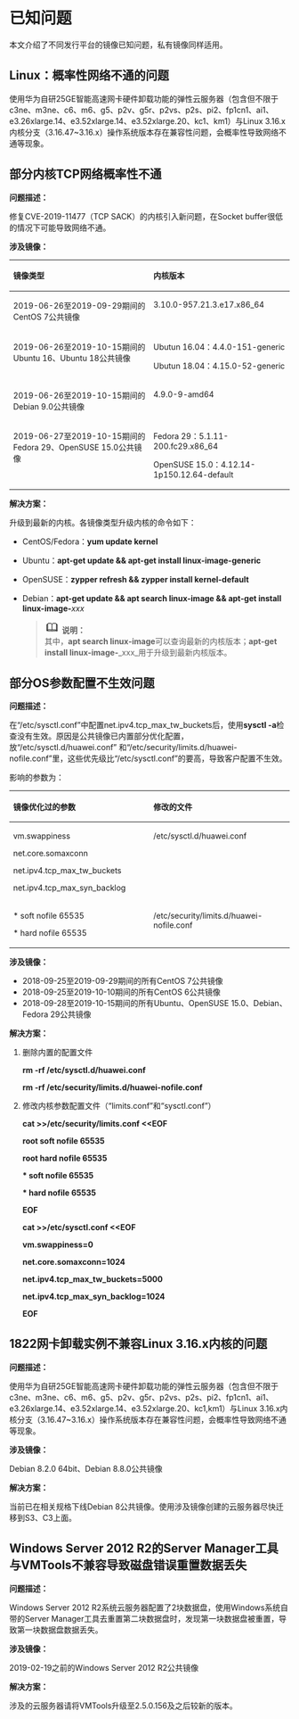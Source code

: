 # 已知问题<a name="zh-cn_topic_0032140413"></a>

本文介绍了不同发行平台的镜像已知问题，私有镜像同样适用。

## Linux：概率性网络不通的问题<a name="section38891113121913"></a>

使用华为自研25GE智能高速网卡硬件卸载功能的弹性云服务器（包含但不限于c3ne、m3ne、c6、m6、g5、p2v、g5r、p2vs、p2s、pi2、fp1cn1、ai1、e3.26xlarge.14、e3.52xlarge.14、e3.52xlarge.20、kc1、km1）与Linux 3.16.x内核分支（3.16.47\~3.16.x）操作系统版本存在兼容性问题，会概率性导致网络不通等现象。

## 部分内核TCP网络概率性不通<a name="section517616158417"></a>

**问题描述：**

修复CVE-2019-11477（TCP SACK）的内核引入新问题，在Socket buffer很低的情况下可能导致网络不通。

**涉及镜像：**

<a name="table652216241818"></a>
<table><thead align="left"><tr id="row95231247811"><th class="cellrowborder" valign="top" width="50%" id="mcps1.1.3.1.1"><p id="p9523112411815"><a name="p9523112411815"></a><a name="p9523112411815"></a>镜像类型</p>
</th>
<th class="cellrowborder" valign="top" width="50%" id="mcps1.1.3.1.2"><p id="p8523152414811"><a name="p8523152414811"></a><a name="p8523152414811"></a>内核版本</p>
</th>
</tr>
</thead>
<tbody><tr id="row752317242812"><td class="cellrowborder" valign="top" width="50%" headers="mcps1.1.3.1.1 "><p id="p115232241881"><a name="p115232241881"></a><a name="p115232241881"></a>2019-06-26至2019-09-29期间的CentOS 7公共镜像</p>
</td>
<td class="cellrowborder" valign="top" width="50%" headers="mcps1.1.3.1.2 "><p id="p1752314245818"><a name="p1752314245818"></a><a name="p1752314245818"></a>3.10.0-957.21.3.e17.x86_64</p>
</td>
</tr>
<tr id="row17523122417812"><td class="cellrowborder" valign="top" width="50%" headers="mcps1.1.3.1.1 "><p id="p552312249810"><a name="p552312249810"></a><a name="p552312249810"></a>2019-06-26至2019-10-15期间的Ubuntu 16、Ubuntu 18公共镜像</p>
</td>
<td class="cellrowborder" valign="top" width="50%" headers="mcps1.1.3.1.2 "><p id="p4890357191012"><a name="p4890357191012"></a><a name="p4890357191012"></a>Ubutun 16.04：4.4.0-151-generic</p>
<p id="p185234241786"><a name="p185234241786"></a><a name="p185234241786"></a>Ubutun 18.04：4.15.0-52-generic</p>
</td>
</tr>
<tr id="row1219348191111"><td class="cellrowborder" valign="top" width="50%" headers="mcps1.1.3.1.1 "><p id="p1419419871111"><a name="p1419419871111"></a><a name="p1419419871111"></a>2019-06-26至2019-10-15期间的Debian 9.0公共镜像</p>
</td>
<td class="cellrowborder" valign="top" width="50%" headers="mcps1.1.3.1.2 "><p id="p121945861115"><a name="p121945861115"></a><a name="p121945861115"></a>4.9.0-9-amd64</p>
</td>
</tr>
<tr id="row21941485110"><td class="cellrowborder" valign="top" width="50%" headers="mcps1.1.3.1.1 "><p id="p13424124471114"><a name="p13424124471114"></a><a name="p13424124471114"></a>2019-06-27至2019-10-15期间的Fedora 29、OpenSUSE 15.0公共镜像</p>
</td>
<td class="cellrowborder" valign="top" width="50%" headers="mcps1.1.3.1.2 "><p id="p15194984115"><a name="p15194984115"></a><a name="p15194984115"></a>Fedora 29：5.1.11-200.fc29.x86_64</p>
<p id="p1351413239127"><a name="p1351413239127"></a><a name="p1351413239127"></a>OpenSUSE 15.0：4.12.14-1p150.12.64-default</p>
</td>
</tr>
</tbody>
</table>

**解决方案：**

升级到最新的内核。各镜像类型升级内核的命令如下：

-   CentOS/Fedora：**yum update kernel**
-   Ubuntu：**apt-get update && apt-get install linux-image-generic**
-   OpenSUSE：**zypper refresh && zypper install kernel-default**
-   Debian：**apt-get update && apt search linux-image && apt-get install linux-image-**_xxx_

    >![](public_sys-resources/icon-note.gif) **说明：**   
    >其中，**apt search linux-image**可以查询最新的内核版本；**apt-get install linux-image-**_xxx_用于升级到最新内核版本。  


## 部分OS参数配置不生效问题<a name="section1671012441175"></a>

**问题描述：**

在“/etc/sysctl.conf”中配置net.ipv4.tcp\_max\_tw\_buckets后，使用**sysctl -a**检查没有生效。原因是公共镜像已内置部分优化配置，放“/etc/sysctl.d/huawei.conf” 和“/etc/security/limits.d/huawei-nofile.conf”里，这些优先级比“/etc/sysctl.conf”的要高，导致客户配置不生效。

影响的参数为：

<a name="table3122152018216"></a>
<table><thead align="left"><tr id="row13122152002111"><th class="cellrowborder" valign="top" width="50%" id="mcps1.1.3.1.1"><p id="p41221220162118"><a name="p41221220162118"></a><a name="p41221220162118"></a>镜像优化过的参数</p>
</th>
<th class="cellrowborder" valign="top" width="50%" id="mcps1.1.3.1.2"><p id="p18123162032114"><a name="p18123162032114"></a><a name="p18123162032114"></a>修改的文件</p>
</th>
</tr>
</thead>
<tbody><tr id="row312315207218"><td class="cellrowborder" valign="top" width="50%" headers="mcps1.1.3.1.1 "><p id="p8165516219"><a name="p8165516219"></a><a name="p8165516219"></a>vm.swappiness</p>
<p id="p41055102119"><a name="p41055102119"></a><a name="p41055102119"></a>net.core.somaxconn</p>
<p id="p1110554217"><a name="p1110554217"></a><a name="p1110554217"></a>net.ipv4.tcp_max_tw_buckets</p>
<p id="p61145519212"><a name="p61145519212"></a><a name="p61145519212"></a>net.ipv4.tcp_max_syn_backlog</p>
</td>
<td class="cellrowborder" valign="top" width="50%" headers="mcps1.1.3.1.2 "><p id="p14123720122118"><a name="p14123720122118"></a><a name="p14123720122118"></a>/etc/sysctl.d/huawei.conf</p>
</td>
</tr>
<tr id="row1512372015213"><td class="cellrowborder" valign="top" width="50%" headers="mcps1.1.3.1.1 "><p id="p1456213019224"><a name="p1456213019224"></a><a name="p1456213019224"></a>* soft nofile 65535</p>
<p id="p1756312022216"><a name="p1756312022216"></a><a name="p1756312022216"></a>* hard nofile 65535</p>
</td>
<td class="cellrowborder" valign="top" width="50%" headers="mcps1.1.3.1.2 "><p id="p51231420152118"><a name="p51231420152118"></a><a name="p51231420152118"></a>/etc/security/limits.d/huawei-nofile.conf</p>
</td>
</tr>
</tbody>
</table>

**涉及镜像：**

-   2018-09-25至2019-09-29期间的所有CentOS 7公共镜像
-   2018-09-25至2019-10-10期间的所有CentOS 6公共镜像
-   2018-09-28至2019-10-15期间的所有Ubuntu、OpenSUSE 15.0、Debian、Fedora 29公共镜像

**解决方案：**

1.  删除内置的配置文件

    **rm -rf /etc/sysctl.d/huawei.conf**

    **rm -rf /etc/security/limits.d/huawei-nofile.conf**

2.  修改内核参数配置文件（“limits.conf”和“sysctl.conf”）

    **cat \>\>/etc/security/limits.conf <<EOF**

    **root soft nofile 65535**

    **root hard nofile 65535**

    **\* soft nofile 65535**

    **\* hard nofile 65535**

    **EOF**

    **cat \>\>/etc/sysctl.conf <<EOF**

    **vm.swappiness=0**

    **net.core.somaxconn=1024**

    **net.ipv4.tcp\_max\_tw\_buckets=5000**

    **net.ipv4.tcp\_max\_syn\_backlog=1024**

    **EOF**


## 1822网卡卸载实例不兼容Linux 3.16.x内核的问题<a name="section1932433182812"></a>

**问题描述：**

使用华为自研25GE智能高速网卡硬件卸载功能的弹性云服务器（包含但不限于c3ne、m3ne、c6、m6、g5、p2v、g5r、p2vs、p2s、pi2、fp1cn1、ai1、e3.26xlarge.14、e3.52xlarge.14、e3.52xlarge.20、kc1,km1）与Linux 3.16.x内核分支（3.16.47\~3.16.x）操作系统版本存在兼容性问题，会概率性导致网络不通等现象。

**涉及镜像：**

Debian 8.2.0 64bit、Debian 8.8.0公共镜像

**解决方案：**

当前已在相关规格下线Debian 8公共镜像。使用涉及镜像创建的云服务器尽快迁移到S3、C3上面。

## Windows Server 2012 R2的Server Manager工具与VMTools不兼容导致磁盘错误重置数据丢失<a name="section823983113213"></a>

**问题描述：**

Windows Server 2012 R2系统云服务器配置了2块数据盘，使用Windows系统自带的Server Manager工具去重置第二块数据盘时，发现第一块数据盘被重置，导致第一块数据盘数据丢失。

**涉及镜像：**

2019-02-19之前的Windows Server 2012 R2公共镜像

**解决方案：**

涉及的云服务器请将VMTools升级至2.5.0.156及之后较新的版本。

